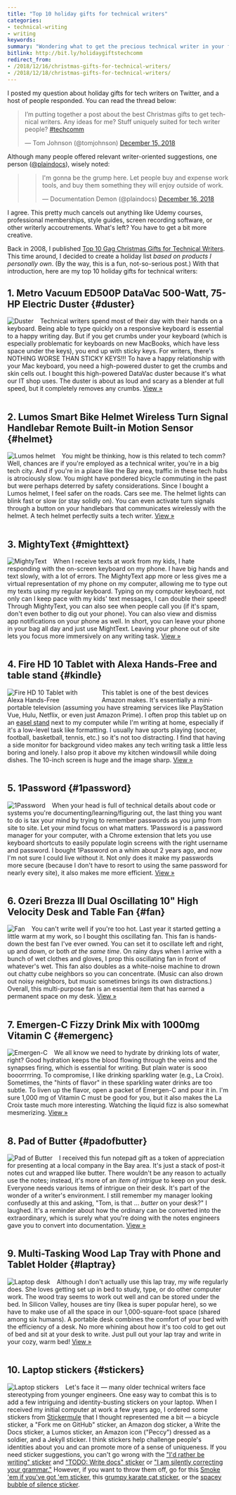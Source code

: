 ```yaml
---
title: "Top 10 holiday gifts for technical writers"
categories:
- technical-writing
- writing
keywords:
summary: "Wondering what to get the precious technical writer in your family or workplace for the holidays? Here are some gift ideas."
bitlink: http://bit.ly/holidaygiftstechcomm
redirect_from:
- /2018/12/16/christmas-gifts-for-technical-writers/
- /2018/12/18/christmas-gifts-for-technical-writers/
---
```


I posted my question about holiday gifts for tech writers on Twitter, and a host of people responded. You can read the thread below:

<blockquote class="twitter-tweet" data-lang="en"><p lang="en" dir="ltr">I’m putting together a post about the best Christmas gifts to get technical writers. Any ideas for me? Stuff uniquely suited for tech writer people? <a href="https://twitter.com/hashtag/techcomm?src=hash&amp;ref_src=twsrc%5Etfw">#techcomm</a></p>&mdash; Tom Johnson (@tomjohnson) <a href="https://twitter.com/tomjohnson/status/1074049610702704640?ref_src=twsrc%5Etfw">December 15, 2018</a></blockquote>
<script async src="https://platform.twitter.com/widgets.js" charset="utf-8"></script>

Although many people offered relevant writer-oriented suggestions, one person ([@plaindocs](https://twitter.com/plaindocs)), wisely noted:

><blockquote class="twitter-tweet" data-lang="en"><p lang="en" dir="ltr">I&#39;m gonna be the grump here. Let people buy and expense work tools, and buy them something they will enjoy outside of work.</p>&mdash; Documentation Demon (@plaindocs) <a href="https://twitter.com/plaindocs/status/1074280460505808902?ref_src=twsrc%5Etfw">December 16, 2018</a></blockquote>
<script async src="https://platform.twitter.com/widgets.js" charset="utf-8"></script>


I agree. This pretty much cancels out anything like Udemy courses, professional memberships, style guides, screen recording software, or other writerly accoutrements. What's left? You have to get a bit more creative.

Back in 2008, I published [Top 10 Gag Christmas Gifts for Technical Writers](https://idratherbewriting.com/2008/11/30/top-10-christmas-gifts-for-technical-writers/). This time around, I decided to create a holiday list *based on products I personally own*. (By the way, this is a fun, not-so-serious post.) With that introduction, here are my top 10 holiday gifts for technical writers:


## 1. Metro Vacuum ED500P DataVac 500-Watt, 75-HP Electric Duster {#duster}

<a href="https://www.amazon.com/gp/product/B001U899HQ/ref=oh_aui_search_detailpage?ie=UTF8&psc=1"><img src="https://s3-us-west-1.amazonaws.com/idratherbewritingmedia.com/images/xmas_duster.png" style="float: left; margin-right: 15px; max-width: 200px;" alt="Duster"/></a>

Technical writers spend most of their day with their hands on a keyboard. Being able to type quickly on a responsive keyboard is essential to a happy writing day. But if you get crumbs under your keyboard (which is especially problematic for keyboards on new MacBooks, which have less space under the keys), you end up with sticky keys. For writers, there's NOTHING WORSE THAN STICKY KEYS!!! To have a happy relationship with your Mac keyboard, you need a high-powered duster to get the crumbs and skin cells out. I bought this high-powered DataVac duster because it's what our IT shop uses. The duster is about as loud and scary as a blender at full speed, but it completely removes any crumbs. [View &raquo;](https://www.amazon.com/gp/product/B001U899HQ/ref=oh_aui_search_detailpage?ie=UTF8&psc=1)

<div style="clear: both;"></div>


## 2. Lumos Smart Bike Helmet Wireless Turn Signal Handlebar Remote Built-in Motion Sensor {#helmet}

<a href="https://www.amazon.com/Lumos-Kickstart-Helmet-Pearl-White/dp/B01N4SRG22/ref=sr_1_cc_1?s=aps&ie=UTF8&qid=1544999588&sr=1-1-catcorr&keywords=lumos+helmet"><img src="https://s3-us-west-1.amazonaws.com/idratherbewritingmedia.com/images/xmas_lumos.png" style="float: left; margin-right: 15px; max-width: 200px;" alt="Lumos helmet"/></a>

You might be thinking, how is this related to tech comm? Well, chances are if you're employed as a technical writer, you're in a big tech city. And if you're in a place like the Bay area, traffic in these tech hubs is atrociously slow. You might have pondered bicycle commuting in the past but were perhaps deterred by safety considerations. Since I bought a Lumos helmet, I feel safer on the roads. Cars see me. The helmet lights can blink fast or slow (or stay solidly on). You can even activate turn signals through a button on your handlebars that communicates wirelessly with the helmet. A tech helmet perfectly suits a tech writer. [View &raquo;](https://www.amazon.com/Lumos-Kickstart-Helmet-Pearl-White/dp/B01N4SRG22/ref=sr_1_cc_1?s=aps&ie=UTF8&qid=1544999588&sr=1-1-catcorr&keywords=lumos+helmet)

<div style="clear: both;"></div>


## 3. MightyText {#mighttext}

<a href="https://mightytext.net/"><img src="https://s3-us-west-1.amazonaws.com/idratherbewritingmedia.com/images/xmas_mightytext.png" style="float: left; margin-right: 15px; max-width: 200px;" alt="MightyText"/></a>

When I receive texts at work from my kids, I hate responding with the on-screen keyboard on my phone. I have big hands and text slowly, with a lot of errors. The MightyText app more or less gives me a virtual representation of my phone on my computer, allowing me to type out my texts using my regular keyboard. Typing on my computer keyboard, not only can I keep pace with my kids' text messages, I can double their speed! Through MightyText, you can also see when people call you (if it's spam, don't even bother to dig out your phone). You can also view and dismiss app notifications on your phone as well. In short, you can leave your phone in your bag all day and just use MightText. Leaving your phone out of site lets you focus more immersively on any writing task. [View &raquo;](https://mightytext.net/)

<div style="clear: both;"></div>


## 4. Fire HD 10 Tablet with Alexa Hands-Free and table stand {#kindle}

<a href="https://www.amazon.com/All-New-Amazon-Fire-HD-10-Inch-Tablet-32GB-Black/dp/B01J6RPGKG/ref=sr_1_1?ie=UTF8&qid=1545000638&sr=8-1&keywords=kindle+fire+10+inch+tablet"><img src="https://s3-us-west-1.amazonaws.com/idratherbewritingmedia.com/images/xmas_firehd10.jpg" style="float: left; margin-right: 15px; max-width: 200px;" alt="Fire HD 10 Tablet with Alexa Hands-Free"/></a>

This tablet is one of the best devices Amazon makes. It's essentially a mini-portable television (assuming you have streaming services like PlayStation Vue, Hulu, Netflix, or even just Amazon Prime). I often prop this tablet up on an [easel stand](https://www.amazon.com/AmazonBasics-IPM-TAB1-AMZ-Adjustable-Tablet-Stand/dp/B006ZT4VA0) next to my computer while I'm writing at home, especially if it's a low-level task like formatting. I usually have sports playing (soccer, football, basketball, tennis, etc.) so it's not too distracting. I find that having a side monitor for background video makes any tech writing task a little less boring and lonely. I also prop it above my kitchen windowsill while doing dishes. The 10-inch screen is huge and the image sharp. [View &raquo;](https://www.amazon.com/All-New-Amazon-Fire-HD-10-Inch-Tablet-32GB-Black/dp/B01J6RPGKG/ref=sr_1_1?ie=UTF8&qid=1545000638&sr=8-1&keywords=kindle+fire+10+inch+tablet)

<div style="clear: both;"></div>


## 5. 1Password {#1password}

<a href="https://1password.com/"><img src="https://s3-us-west-1.amazonaws.com/idratherbewritingmedia.com/images/xmas_1password.png" style="float: left; margin-right: 15px; max-width: 200px;" alt="1Password"/></a>

When your head is full of technical details about code or systems you're documenting/learning/figuring out, the last thing you want to do is tax your mind by trying to remember passwords as you jump from site to site. Let your mind focus on what matters. 1Password is a password manager for your computer, with a Chrome extension that lets you use keyboard shortcuts to easily populate login screens with the right username and password. I bought 1Password on a whim about 2 years ago, and now I'm not sure I could live without it. Not only does it make my passwords more secure (because I don't have to resort to using the same password for nearly every site), it also makes me more efficient. [View &raquo;](https://1password.com/)

<div style="clear: both;"></div>


## 6. Ozeri Brezza III Dual Oscillating 10" High Velocity Desk and Table Fan {#fan}

<a href="https://www.amazon.com/gp/product/B00I3RLCF4/ref=oh_aui_search_detailpage?ie=UTF8&psc=1"><img src="https://s3-us-west-1.amazonaws.com/idratherbewritingmedia.com/images/xmas_fan.png" style="float: left; margin-right: 15px; max-width: 200px;" alt="Fan"/></a>

You can't write well if you're too hot. Last year it started getting a little warm at my work, so I bought this oscillating fan. This fan is hands-down the best fan I've ever owned. You can set it to oscillate left and right, up and down, or both *at the same time*. On rainy days when I arrive with a bunch of wet clothes and gloves, I prop this oscillating fan in front of whatever's wet. This fan also doubles as a white-noise machine to drown out chatty cube neighbors so you can concentrate. (Music can also drown out noisy neighbors, but music sometimes brings its own distractions.) Overall, this multi-purpose fan is an essential item that has earned a permanent space on my desk. [View &raquo;](https://www.amazon.com/gp/product/B00I3RLCF4/ref=oh_aui_search_detailpage?ie=UTF8&psc=1)

<div style="clear: both;"></div>


## 7. Emergen-C Fizzy Drink Mix with 1000mg Vitamin C {#emergenc}

<a href="https://www.amazon.com/Emergen-C-Dietary-Supplement-Vitamin-Caffeine/dp/B00NNOV1US/ref=sr_1_1_a_it?ie=UTF8&qid=1545001220&sr=8-1-spons&keywords=emergen-c&th=1"><img src="https://s3-us-west-1.amazonaws.com/idratherbewritingmedia.com/images/xmas_emergenc.png" style="float: left; margin-right: 15px; max-width: 200px;" alt="Emergen-C"/></a>
We all know we need to hydrate by drinking lots of water, right? Good hydration keeps the blood flowing through the veins and the synapses firing, which is essential for writing. But plain water is sooo booorrrring. To compromise, I like drinking sparkling water (e.g., La Croix). Sometimes, the "hints of flavor" in these sparkling water drinks are too subtle. To liven up the flavor, open a packet of Emergen-C and pour it in. I'm sure 1,000 mg of Vitamin C must be good for you, but it also makes the La Croix taste much more interesting. Watching the liquid fizz is also somewhat mesmerizing. [View &raquo;](https://www.amazon.com/Emergen-C-Dietary-Supplement-Vitamin-Caffeine/dp/B00NNOV1US/ref=sr_1_1_a_it?ie=UTF8&qid=1545001220&sr=8-1-spons&keywords=emergen-c&th=1)

<div style="clear: both;"></div>


## 8. Pad of Butter {#padofbutter}

<a href="https://www.barnesandnoble.com/p/pad-of-butter-chronicle-books/1121746503/2677841757974?st=PLA&sid=BNB_Core+Catch-All,+Low&sourceId=PLAGoNA&dpid=tdtve346c&2sid=Google_c&gclid=Cj0KCQiA6dLgBRDoARIsAJgoM4sCtYWhgGxwJxakb3vVEDXvXe3fISsDYA2b8VSLm4xjn6yRa3WxLWkaAusmEALw_wcB"><img src="https://s3-us-west-1.amazonaws.com/idratherbewritingmedia.com/images/xmas_pad.png" style="float: left; margin-right: 15px; max-width: 200px;" alt="Pad of Butter"/></a>

I received this fun notepad gift as a token of appreciation for presenting at a local company in the Bay area. It's just a stack of post-it notes cut and wrapped like butter. There wouldn't be any reason to actually use the notes; instead, it's more of an *item of intrigue* to keep on your desk. Everyone needs various items of intrigue on their desk. It's part of the wonder of a writer's environment. I still remember my manager looking confusedly at this and asking, "Tom, is that ... *butter* on your desk?" I laughed. It's a reminder about how the ordinary can be converted into the extraordinary, which is surely what you're doing with the notes engineers gave you to convert into documentation. [View &raquo;](https://www.barnesandnoble.com/p/pad-of-butter-chronicle-books/1121746503/2677841757974?st=PLA&sid=BNB_Core+Catch-All,+Low&sourceId=PLAGoNA&dpid=tdtve346c&2sid=Google_c&gclid=Cj0KCQiA6dLgBRDoARIsAJgoM4sCtYWhgGxwJxakb3vVEDXvXe3fISsDYA2b8VSLm4xjn6yRa3WxLWkaAusmEALw_wcB)

<div style="clear: both;"></div>


## 9. Multi-Tasking Wood Lap Tray with Phone and Tablet Holder {#laptray}

<a href="https://express.google.com/u/0/product/1088981931023920445_8366401404064994060_6136318?utm_source=google_shopping&utm_medium=tu_cu&utm_content=eid-lsjeuxoeqt&gtim=CI7R5b622IbNvQEQxrSw5eDU69cOGKDugBMiA1VTRCig7-vgBTD-w_YC&utm_campaign=6136318&gclid=CjwKCAiAjNjgBRAgEiwAGLlf2tUgptTF-tLTB-ufm5Wsz4V3JM82slmDWe8NJIOW1TWgOM1bYWzjqBoCjQEQAvD_BwE"><img src="https://s3-us-west-1.amazonaws.com/idratherbewritingmedia.com/images/xmas_laptopdesk.png" style="float: left; margin-right: 15px; max-width: 200px;" alt="Laptop desk"/></a>

Although I don't actually use this lap tray, my wife regularly does. She loves getting set up in bed to study, type, or do other computer work. The wood tray seems to work out well and can be stored under the bed. In Silicon Valley, houses are tiny (Ikea is super popular here), so we have to make use of all the space in our 1,000-square-foot space (shared among six humans). A portable desk combines the comfort of your bed with the efficiency of a desk. No more whining about how it's too cold to get out of bed and sit at your desk to write. Just pull out your lap tray and write in your cozy, warm bed! [View &raquo;](https://express.google.com/u/0/product/1088981931023920445_8366401404064994060_6136318?utm_source=google_shopping&utm_medium=tu_cu&utm_content=eid-lsjeuxoeqt&gtim=CI7R5b622IbNvQEQxrSw5eDU69cOGKDugBMiA1VTRCig7-vgBTD-w_YC&utm_campaign=6136318&gclid=CjwKCAiAjNjgBRAgEiwAGLlf2tUgptTF-tLTB-ufm5Wsz4V3JM82slmDWe8NJIOW1TWgOM1bYWzjqBoCjQEQAvD_BwE)

<div style="clear: both;"></div>


## 10. Laptop stickers {#stickers}

<a href="https://www.redbubble.com/shop/stickers?ref=global-nav-top"><img src="https://s3-us-west-1.amazonaws.com/idratherbewritingmedia.com/images/xmas_stickers.png" style="float: left; margin-right: 15px; max-width: 200px;" alt="Laptop stickers"/></a>
Let's face it &mdash; many older technical writers face stereotyping from younger engineers. One easy way to combat this is to add a few intriguing and identity-busting stickers on your laptop. When I received my initial computer at work a few years ago, I ordered some stickers from [Stickermule](https://www.stickermule.com/) that I thought represented me a bit &mdash; a bicycle sticker, a "Fork me on GitHub" sticker, an Amazon dog sticker, a Write the Docs sticker, a Lumos sticker, an Amazon icon ("Peccy") dressed as a soldier, and a Jekyll sticker. I think stickers help challenge people's identities about you and can promote more of a sense of uniqueness. If you need sticker suggestions, you can't go wrong with the ["I'd rather be writing" sticker](https://www.redbubble.com/people/griffygallery/works/21776283-id-rather-be-writing?p=sticker&size=small&size=small) and ["TODO: Write docs" sticker](https://www.redbubble.com/people/beeskneez/works/31497320-todo-write-docs?cat_context=u-stationery&grid_pos=5&p=sticker&rbs=3b26a936-3315-4e76-a1da-7409c8e26604&ref=shop_grid&searchTerm=stickers%20documentation) or ["I am silently correcting your grammar."](https://society6.com/product/i-am-silently-correcting-your-grammar_sticker?sku=s6-3186789p65a211v750a212v753) However, if you want to throw them off, go for this [Smoke 'em if you've got 'em sticker](https://society6.com/product/smoke-em-if-you-got-em_sticker?sku=s6-186720p65a211v750a212v753), this [grumpy karate cat sticker](https://society6.com/product/hai_sticker?sku=s6-4262300p65a211v751a212v753), or the [spacey bubble of silence sticker](https://society6.com/product/silence-tu0_sticker?sku=s6-3170085p65a211v750a212v753).
